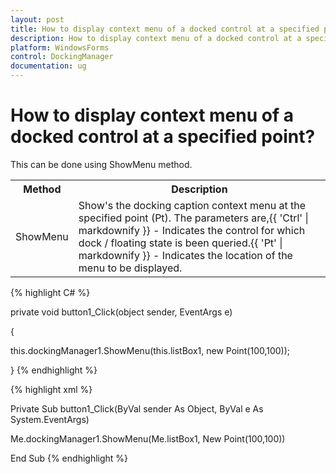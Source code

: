 ```yaml
---
layout: post
title: How to display context menu of a docked control at a specified point
description: How to display context menu of a docked control at a specified point
platform: WindowsForms
control: DockingManager
documentation: ug
---
```


# How to display context menu of a docked control at a specified point?

This can be done using ShowMenu method.

<table>
<tr>
<th>
Method</th><th>
Description</th></tr>
<tr>
<td>
ShowMenu</td><td>
Show's the docking caption context menu at the specified point (Pt). The parameters are,{{ 'Ctrl' | markdownify }} - Indicates the control for which dock / floating state is been queried.{{ 'Pt' | markdownify }} - Indicates the location of the menu to be displayed.</td></tr>
</table>

{% highlight C# %}





private void button1_Click(object sender, EventArgs e)

{

this.dockingManager1.ShowMenu(this.listBox1, new Point(100,100)); 

}
{% endhighlight %}

{% highlight xml %}





Private Sub button1_Click(ByVal sender As Object, ByVal e As System.EventArgs)

Me.dockingManager1.ShowMenu(Me.listBox1, New Point(100,100))

End Sub
{% endhighlight %}


